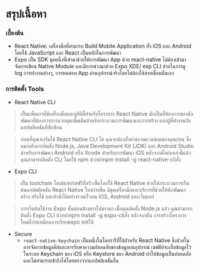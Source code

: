 
# สรุปเนื้อหา

### เบื้องต้น
- React Native: เครื่องมือที่สามารถ Build Mobile Application ทั้ง iOS และ Android โดยใช้ JavaScript และ React เป็นหลักในการพัฒนา
- Expo เป็น SDK ชุดหนึ่งที่เข้ามาช่วยให้การพัฒนา App ด้วย react-native ไม่ต้องเข้ามาจัดการเขียน Native Module และมีการพ่วงมาด้วย Expo XDE/ exp CLI ช่วยในการดู log การทำงานต่างๆ, การทดสอบ App ผ่านอุปกรณ์จริงโดยไม่ต้องใช้สายเชื่อมนั่นเอง
### การติดตั้ง Tools
- React Native CLI 
>เป็นแพ็คเกจที่มีเครื่องมือและยูทิลิตี้สำหรับโครงการ React Native มักเป็นที่ต้องการของนักพัฒนาที่ต้องการการควบคุมเพิ่มเติมสำหรับกระบวนการพัฒนาและการสร้าง และผู้ที่ทำงานกับแอปพลิเคชันที่ซับซ้อน 

>ก่อนที่คุณจะเริ่มใช้ React Native CLI ได้ คุณจะต้องตั้งค่าสภาพแวดล้อมของคุณก่อน ซึ่งหมายถึงการติดตั้ง Node.js, Java Development Kit (JDK) และ Android Studio สำหรับการพัฒนา Android หรือ Xcode สำหรับการพัฒนา iOS หลังจากตั้งค่าเหล่านี้แล้ว คุณสามารถติดตั้ง CLI โดยใช้ npm ด้วยคำnpm install -g react-native-cliสั่ง

- Expo CLI
> เป็น toolchain โอเพ่นซอร์สฟรีที่สร้างขึ้นโดยใช้ React Native ช่วยให้กระบวนการเริ่มต้นแอปพลิเคชัน React Native ใหม่ง่ายขึ้น มีชุดเครื่องมือและบริการที่ช่วยให้นักพัฒนาสร้าง ปรับใช้ และทำซ้ำได้อย่างรวดเร็วบน iOS, Android และเว็บแอป

> การเริ่มต้นใช้งาน Expo นั้นค่อนข้างตรงไปตรงมา เมื่อคุณติดตั้ง Node.js แล้ว คุณสามารถติดตั้ง Expo CLI ด้วยคำnpm install -g expo-cliสั่ง หลังจากนั้น การสร้างโครงการใหม่ก็ง่ายเหมือนการเรียกexpo initใช้

- Secure
    - `react-native-keychain` เป็นหนึ่งในไลบรารีที่ใช้สำหรับ React Native ซึ่งช่วยในการจัดการข้อมูลคีย์และการรักษาความปลอดภัยของข้อมูลบนอุปกรณ์ เซฟคีย์จะเก็บข้อมูลไว้ในระบบ Keychain ของ iOS หรือ Keystore ของ Android ทำให้ข้อมูลเป็นปลอดภัยและไม่สามารถเข้าถึงได้โดยตรงจากแอปพลิเคชันอื่น
